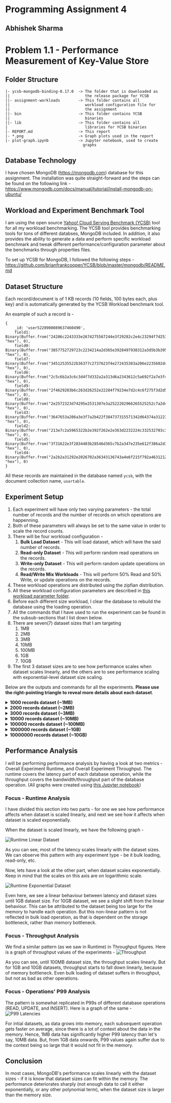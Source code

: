 # Programming Assignment 4
## Abhishek Sharma
# Problem 1.1 - Performance Measurement of Key-Value Store

## Folder Structure
```
|- ycsb-mongodb-binding-0.17.0  -> The folder that is downloaded as 
||                                 the release package for YCSB
||- assignment-workloads        -> This folder contains all 
||                                 workload configuration file for 
||                                 the assignment
||- bin                         -> This folder contains YCSB 
||                                 binaries
||- lib                         -> This folder contains all      
|                                  libraries for YCSB binaries
|- REPORT.md                    -> This report
|- *.png                        -> Graph plots used in the report
|- plot-graph.ipynb             -> Jupyter notebook, used to create 
                                  graphs
```

## Database Technology

I have chosen MongoDB (https://mongodb.com) database for this assignment. The installation was quite straight-forward and the steps can be found on the following link - https://www.mongodb.com/docs/manual/tutorial/install-mongodb-on-ubuntu/

## Workload and Experiment Benchmark Tool

I am using the open source [Yahoo! Cloud Serving Benchmark (YCSB)](https://ycsb.site) tool for all my workload benchmarking. The YCSB tool provides benchmarking tools for tons of different databses, MongoDB included. In addition, it also provides the ability to generate a data and perform specific workload benchmark and tweak different performance/configuration parameter about the benchmarks through properties files.

To set up YCSB for MongoDB, I followed the following steps - https://github.com/brianfrankcooper/YCSB/blob/master/mongodb/README.md

## Dataset Structure
Each record/document is of 1 KB records (10 fields, 100 bytes each, plus key) and is automatically generated by the YCSB Workload benchmark tool.

An example of such a record is -
```
{
    _id: 'user5228908089637460490',
    field1: Binary(Buffer.from("24286c2243333e2674275567244e3f29282c2e4c23294f7d25392c392f2423483531562b353566223070283f36392b3e38567d3b367c322c2c215b653d252c2035282c29762b506b2a412f384375354d2d203e7c3d3c7a3a5c213e563724303a333c7222", "hex"), 0),
    field0: Binary(Buffer.from("3857752729723c2234214a2d365e3928497938312a3d5b3b395e612e373e3e5c3325256a254f33283f3c3f4d733b3976283a3c253778354b633e247226232e29572d36377a234433345039295e2534426f3323682b58733e4e313c3c3634246a274d652f", "hex"), 0),
    field7: Binary(Buffer.from("34512535522b36377c2737623f4e272435383a206e2235602d4033384d272a5637203e343d40212c5721383f7a2e497f364c313c56312a487922203c3c4b312c4f39394e3f305123214d6f3f3e303b523530433b354c3339502d3f352c344239205c6f2a", "hex"), 0),
    field6: Binary(Buffer.from("2c5c6b2a3c6c3d4f7d332a2a313d6a2343612c5a692f2a7e3f4d292059352f312a304a373f4d6b2a5d2f2c3b7637482535497732277a3a492b2c416b2f533b2d4f372a5367363f7c393422383f703b323c285a792d3c7e3f406b39266c2247793b376e37", "hex"), 0),
    field9: Binary(Buffer.from("2f4629203b6c263d26252e22284f79234e7d2c4c6f275f3d2d5027242b7c325935355f25224f2d31582f2e4a653f552727482d2c23643c5a37312b362c52212d3f342d4329254137213620312e30262b2c31396c385b6b274e272c492d3854392932642b", "hex"), 0),
    field8: Binary(Buffer.from("2e2572323d74295e2531307e3a2522202966265525252c7a2d407f2359233634362944732c2b2a24223a3c297e2e56612259693b286c31463b352f6e2d287232217436413f21277e39322c21446b213338315a7b2144732e353e3928683b38263b382a2d", "hex"), 0),
    field3: Binary(Buffer.from("3647653a206a3e3f7a2b422f384737315571342d64374a31223d38355c2f34587726402d36403929512b204175275c753547672f572325326233252e2b373c3530323d567f2b56753f472f3d5c332039282129303c40332832382d38662a50672955793e", "hex"), 0),
    field2: Binary(Buffer.from("213e7c2a5965322b2e392f262e2e363d2232224c332532703c35242c29703b4d3539476b26487f322b3a313522244c21223f743e3566284379225873304f732f42672238702f5a653e577f2e5e23244d753e5b672f32603e452b373b222036662a46372c", "hex"), 0),
    field5: Binary(Buffer.from("3f31622e3f2834403b28546d365c7b2a347e235e612f386a2d353429582d3d357e235363284f7b2f3d3a2f212c2153693225262c527f3023243d4c7d285d27283d26363d6a374979315a672f2d6c3223603e4a27354a672e442f20542128442b3e212a31", "hex"), 0),
    field4: Binary(Buffer.from("2a2b2a31292e2026702a36343136743a4e6f215f792a463121282235572934473920503920467b262d3e3f247c37592b3551372823303b2a74333260325c212434222029762f376c21513f2d5b33384727242f602357673e2c203f392e2c3d2c3c3a662f", "hex"), 0)
}
```
All these records are maintained in the database named `ycsb`, with the document collection name, `usertable`.

## Experiment Setup
1. Each experiment will have only two varying parameters - the total number of records and the number of records on which operations are happenning.
2. Both of these parameters will always be set to the same value in order to scale the record counts.
3. There will be four workload configuration -
   1. **Bulk Load Dataset** - This will load dataset, which will have the said number of records.
   2. **Read-only Dataset** - This will perform random read operations on the records.
   3. **Write-only Dataset** - This will perform random update operations on the records.
   4. **Read/Write Mix Workloads** - This will perform 50% Read and 50% Write, or update operations on the records.
4. These workload operations are distributed using the zipfian distribution.
5. All these workload configuration parameters are described in [this workload parameter folder](ycsb-mongodb-binding-0.17.0/assignment-workloads/).
6. Before each different size workload, I clear the database to rebuild the database using the loading operation.
7. All the commands that I have used to run the experiment can be found in the subsub-sections that I list down below.
8. There are seven(7) dataset sizes that I am targeting
   1. 1MB
   2. 2MB
   3. 3MB
   4. 10MB
   5. 100MB
   6. 1GB
   7. 10GB
9. The first 3 dataset sizes are to see how performance scales when dataset scales linearly, and the others are to see performance scaling with exponential-level dataset size scaling.

Below are the outputs and commands for all the experiments. **Please use the right-pointing triangle to reveal more details about each dataset**.

<details>
<summary><b> 1000 records dataset (~1MB) </b></summary>

1. Load Dataset
```
❯ ./bin/ycsb load mongodb -s -P assignment-workloads/load-workload -p recordcount=1000
...
YCSB Client 0.17.0

Loading workload...
Starting test.
2022-10-20 23:22:10:502 0 sec: 0 operations; est completion in 0 second 
mongo client connection created with mongodb://localhost:27017/ycsb?w=1
...
[OVERALL], RunTime(ms), 1211
[OVERALL], Throughput(ops/sec), 825.7638315441784
...
[INSERT], Operations, 1000
[INSERT], AverageLatency(us), 695.263
[INSERT], MinLatency(us), 152
[INSERT], MaxLatency(us), 73983
[INSERT], 95thPercentileLatency(us), 1318
[INSERT], 99thPercentileLatency(us), 1963
[INSERT], Return=OK, 1000
```
2. Read-Only Dataset
```
❯ ./bin/ycsb run mongodb -s -P assignment-workloads/read-only-workload -p recordcount=1000
...
YCSB Client 0.17.0

Loading workload...
Starting test.
2022-10-20 23:48:16:047 0 sec: 0 operations; est completion in 0 second 
mongo client connection created with mongodb://localhost:27017/ycsb?w=1
...
[OVERALL], RunTime(ms), 1370
[OVERALL], Throughput(ops/sec), 729.92700729927
...
[READ], Operations, 1000
[READ], AverageLatency(us), 826.64
[READ], MinLatency(us), 161
[READ], MaxLatency(us), 64447
[READ], 95thPercentileLatency(us), 1530
[READ], 99thPercentileLatency(us), 2617
[READ], Return=OK, 1000
...
```
3. Write-Only (Update-Only) Dataset
```
❯ ./bin/ycsb run mongodb -s -P assignment-workloads/write-only-workload -p recordcount=1000
...
YCSB Client 0.17.0

Loading workload...
Starting test.
2022-10-21 00:11:08:834 0 sec: 0 operations; est completion in 0 second 
mongo client connection created with mongodb://localhost:27017/ycsb?w=1
...
[OVERALL], RunTime(ms), 1568
[OVERALL], Throughput(ops/sec), 637.7551020408164
...
[UPDATE], Operations, 1000
[UPDATE], AverageLatency(us), 958.0
[UPDATE], MinLatency(us), 178
[UPDATE], MaxLatency(us), 65663
[UPDATE], 95thPercentileLatency(us), 2211
[UPDATE], 99thPercentileLatency(us), 3505
[UPDATE], Return=OK, 1000
```
4. Read-Write Mixed Workload
```
❯ ./bin/ycsb run mongodb -s -P assignment-workloads/read-write-workload -p recordcount=1000
...
YCSB Client 0.17.0

Loading workload...
Starting test.
2022-10-21 00:18:18:714 0 sec: 0 operations; est completion in 0 second 
mongo client connection created with mongodb://localhost:27017/ycsb?w=1
...
[OVERALL], RunTime(ms), 1532
[OVERALL], Throughput(ops/sec), 652.7415143603133
...
[READ], Operations, 496
[READ], AverageLatency(us), 920.4092741935484
[READ], MinLatency(us), 194
[READ], MaxLatency(us), 13647
[READ], 95thPercentileLatency(us), 2189
[READ], 99thPercentileLatency(us), 3841
[READ], Return=OK, 496
...
[UPDATE], Operations, 504
[UPDATE], AverageLatency(us), 1020.0555555555555
[UPDATE], MinLatency(us), 206
[UPDATE], MaxLatency(us), 60959
[UPDATE], 95thPercentileLatency(us), 2343
[UPDATE], 99thPercentileLatency(us), 3543
[UPDATE], Return=OK, 504
```
</details>

<details>
<summary><b> 2000 records dataset (~2MB) </b></summary>

1. Load Dataset
```
❯ ./bin/ycsb load mongodb -s -P assignment-workloads/load-workload -p recordcount=2000 -p operationcount=2000
...
YCSB Client 0.17.0

Loading workload...
Starting test.
2022-10-21 00:44:00:341 0 sec: 0 operations; est completion in 0 second 
mongo client connection created with mongodb://localhost:27017/ycsb?w=1
...
[OVERALL], RunTime(ms), 1592
[OVERALL], Throughput(ops/sec), 1256.2814070351758
...
[INSERT], Operations, 2000
[INSERT], AverageLatency(us), 532.461
[INSERT], MinLatency(us), 146
[INSERT], MaxLatency(us), 73663
[INSERT], 95thPercentileLatency(us), 1051
[INSERT], 99thPercentileLatency(us), 1644
[INSERT], Return=OK, 2000
```
2. Read-Only Dataset
```
❯ ./bin/ycsb run mongodb -s -P assignment-workloads/read-only-workload -p recordcount=2000 -p operationcount=2000
YCSB Client 0.17.0

Loading workload...
Starting test.
2022-10-21 00:44:56:254 0 sec: 0 operations; est completion in 0 second 
mongo client connection created with mongodb://localhost:27017/ycsb?w=1
...
[OVERALL], RunTime(ms), 1686
[OVERALL], Throughput(ops/sec), 1186.2396204033214
...
[READ], Operations, 2000
[READ], AverageLatency(us), 585.2645
[READ], MinLatency(us), 151
[READ], MaxLatency(us), 61663
[READ], 95thPercentileLatency(us), 1176
[READ], 99thPercentileLatency(us), 1731
[READ], Return=OK, 2000
...
```
3. Write-only (Update-only) Dataset
```
❯ ./bin/ycsb run mongodb -s -P assignment-workloads/write-only-workload -p recordcount=2000 -p operationcount=2000
...
YCSB Client 0.17.0

Loading workload...
Starting test.
2022-10-21 08:55:19:868 0 sec: 0 operations; est completion in 0 second 
mongo client connection created with mongodb://localhost:27017/ycsb?w=1
...
[OVERALL], RunTime(ms), 1668
[OVERALL], Throughput(ops/sec), 1199.0407673860911
...
[UPDATE], Operations, 2000
[UPDATE], AverageLatency(us), 592.7745
[UPDATE], MinLatency(us), 166
[UPDATE], MaxLatency(us), 61919
[UPDATE], 95thPercentileLatency(us), 1136
[UPDATE], 99thPercentileLatency(us), 1523
[UPDATE], Return=OK, 2000
```
4. Read-Write Mixed Dataset
```
❯ ./bin/ycsb run mongodb -s -P assignment-workloads/read-write-workload -p recordcount=2000 -p operationcount=2000
...
YCSB Client 0.17.0

Loading workload...
Starting test.
2022-10-21 08:56:24:723 0 sec: 0 operations; est completion in 0 second 
mongo client connection created with mongodb://localhost:27017/ycsb?w=1
...
[OVERALL], RunTime(ms), 1727
[OVERALL], Throughput(ops/sec), 1158.0775911986102
...
[READ], Operations, 998
[READ], AverageLatency(us), 597.7354709418838
[READ], MinLatency(us), 156
[READ], MaxLatency(us), 9847
[READ], 95thPercentileLatency(us), 1194
[READ], 99thPercentileLatency(us), 1744
[READ], Return=OK, 998
...
[UPDATE], Operations, 1002
[UPDATE], AverageLatency(us), 653.4690618762475
[UPDATE], MinLatency(us), 169
[UPDATE], MaxLatency(us), 56543
[UPDATE], 95thPercentileLatency(us), 1136
[UPDATE], 99thPercentileLatency(us), 1607
[UPDATE], Return=OK, 1002
```
</details>

<details>
<summary><b> 3000 records dataset (~3MB) </b></summary>

1. Load Dataset
```
❯ ./bin/ycsb load mongodb -s -P assignment-workloads/load-workload -p recordcount=3000 -p operationcount=3000
...
YCSB Client 0.17.0

Loading workload...
Starting test.
2022-10-21 08:58:30:905 0 sec: 0 operations; est completion in 0 second 
mongo client connection created with mongodb://localhost:27017/ycsb?w=1
...
[OVERALL], RunTime(ms), 1776
[OVERALL], Throughput(ops/sec), 1689.1891891891892
...
[INSERT], Operations, 3000
[INSERT], AverageLatency(us), 416.44233333333335
[INSERT], MinLatency(us), 145
[INSERT], MaxLatency(us), 73151
[INSERT], 95thPercentileLatency(us), 825
[INSERT], 99thPercentileLatency(us), 1244
[INSERT], Return=OK, 3000
```
2. Read-Only Dataset
```
❯ ./bin/ycsb run mongodb -s -P assignment-workloads/read-only-workload -p recordcount=3000 -p operationcount=3000
...
YCSB Client 0.17.0

Loading workload...
Starting test.
2022-10-21 09:01:21:175 0 sec: 0 operations; est completion in 0 second 
mongo client connection created with mongodb://localhost:27017/ycsb?w=1
...
[OVERALL], RunTime(ms), 1913
[OVERALL], Throughput(ops/sec), 1568.2174594877156
...
[READ], Operations, 3000
[READ], AverageLatency(us), 479.317
[READ], MinLatency(us), 147
[READ], MaxLatency(us), 63903
[READ], 95thPercentileLatency(us), 941
[READ], 99thPercentileLatency(us), 1380
[READ], Return=OK, 3000
...
```
3. Write-only (Update-only) Dataset
```
❯ ./bin/ycsb run mongodb -s -P assignment-workloads/write-only-workload -p recordcount=3000 -p operationcount=3000
...
YCSB Client 0.17.0

Loading workload...
Starting test.
2022-10-21 09:03:18:322 0 sec: 0 operations; est completion in 0 second 
mongo client connection created with mongodb://localhost:27017/ycsb?w=1
...
[OVERALL], RunTime(ms), 2027
[OVERALL], Throughput(ops/sec), 1480.0197335964478
...
[UPDATE], Operations, 3000
[UPDATE], AverageLatency(us), 509.8156666666667
[UPDATE], MinLatency(us), 164
[UPDATE], MaxLatency(us), 60511
[UPDATE], 95thPercentileLatency(us), 1002
[UPDATE], 99thPercentileLatency(us), 1395
[UPDATE], Return=OK, 3000
```
4. Read-Write Mixed Dataset
```
❯ ./bin/ycsb run mongodb -s -P assignment-workloads/read-write-workload -p recordcount=3000 -p operationcount=3000
...
YCSB Client 0.17.0

Loading workload...
Starting test.
2022-10-21 09:03:48:741 0 sec: 0 operations; est completion in 0 second 
mongo client connection created with mongodb://localhost:27017/ycsb?w=1
...
[OVERALL], RunTime(ms), 2312
[OVERALL], Throughput(ops/sec), 1297.5778546712802
...
[READ], Operations, 1487
[READ], AverageLatency(us), 578.0316072629455
[READ], MinLatency(us), 151
[READ], MaxLatency(us), 9215
[READ], 95thPercentileLatency(us), 1072
[READ], 99thPercentileLatency(us), 1480
[READ], Return=OK, 1487
...
[UPDATE], Operations, 1513
[UPDATE], AverageLatency(us), 625.8565763384005
[UPDATE], MinLatency(us), 163
[UPDATE], MaxLatency(us), 58399
[UPDATE], 95thPercentileLatency(us), 1107
[UPDATE], 99thPercentileLatency(us), 1524
[UPDATE], Return=OK, 1513
```
</details>

<details>
<summary><b> 10000 records dataset (~10MB) </b></summary>

1. Load Dataset
```
❯ ./bin/ycsb load mongodb -s -P assignment-workloads/load-workload -p recordcount=10000 -p operationcount=10000
...
YCSB Client 0.17.0

Loading workload...
Starting test.
2022-10-21 12:58:16:699 0 sec: 0 operations; est completion in 0 second 
mongo client connection created with mongodb://localhost:27017/ycsb?w=1
DBWrapper: report latency for each error is false and specific error codes to track for latency are: []
...
[OVERALL], RunTime(ms), 3604
[OVERALL], Throughput(ops/sec), 2774.694783573807
...
[INSERT], Operations, 10000
[INSERT], AverageLatency(us), 303.8574
[INSERT], MinLatency(us), 121
[INSERT], MaxLatency(us), 79999
[INSERT], 95thPercentileLatency(us), 604
[INSERT], 99thPercentileLatency(us), 948
[INSERT], Return=OK, 10000
```
2. Read-Only Dataset
```
❯ ./bin/ycsb run mongodb -s -P assignment-workloads/read-only-workload -p recordcount=10000 -p operationcount=10000
...
YCSB Client 0.17.0

Loading workload...
Starting test.
2022-10-21 13:00:16:413 0 sec: 0 operations; est completion in 0 second 
mongo client connection created with mongodb://localhost:27017/ycsb?w=1
...
[OVERALL], RunTime(ms), 3888
[OVERALL], Throughput(ops/sec), 2572.01646090535
...
[READ], Operations, 10000
[READ], AverageLatency(us), 331.8481
[READ], MinLatency(us), 117
[READ], MaxLatency(us), 60543
[READ], 95thPercentileLatency(us), 696
[READ], 99thPercentileLatency(us), 1033
[READ], Return=OK, 10000
...
```
3. Write-only (Update-only) Dataset
```
❯ ./bin/ycsb run mongodb -s -P assignment-workloads/write-only-workload -p recordcount=10000 -p operationcount=10000
...
YCSB Client 0.17.0

Loading workload...
Starting test.
2022-10-21 13:02:07:420 0 sec: 0 operations; est completion in 0 second 
mongo client connection created with mongodb://localhost:27017/ycsb?w=1
...
[OVERALL], RunTime(ms), 4486
[OVERALL], Throughput(ops/sec), 2229.157378510923
...
[UPDATE], Operations, 10000
[UPDATE], AverageLatency(us), 387.5534
[UPDATE], MinLatency(us), 136
[UPDATE], MaxLatency(us), 57599
[UPDATE], 95thPercentileLatency(us), 722
[UPDATE], 99thPercentileLatency(us), 1025
[UPDATE], Return=OK, 10000
```
4. Read-Write Mixed Dataset
```
❯ ./bin/ycsb run mongodb -s -P assignment-workloads/read-write-workload -p recordcount=10000 -p operationcount=10000
...
YCSB Client 0.17.0

Loading workload...
Starting test.
2022-10-21 13:02:56:480 0 sec: 0 operations; est completion in 0 second 
mongo client connection created with mongodb://localhost:27017/ycsb?w=1
...
[OVERALL], RunTime(ms), 4526
[OVERALL], Throughput(ops/sec), 2209.456473707468
...
[READ], Operations, 5035
[READ], AverageLatency(us), 374.1527308838133
[READ], MinLatency(us), 123
[READ], MaxLatency(us), 9599
[READ], 95thPercentileLatency(us), 732
[READ], 99thPercentileLatency(us), 1175
[READ], Return=OK, 5035
...
[UPDATE], Operations, 4965
[UPDATE], AverageLatency(us), 414.08580060422963
[UPDATE], MinLatency(us), 140
[UPDATE], MaxLatency(us), 69311
[UPDATE], 95thPercentileLatency(us), 743
[UPDATE], 99thPercentileLatency(us), 1133
[UPDATE], Return=OK, 4965
```
</details>

<details>
<summary><b> 100000 records dataset (~100MB) </b></summary>

1. Load Dataset
```
❯ ./bin/ycsb load mongodb -s -P assignment-workloads/load-workload -p recordcount=100000 -p operationcount=100000
YCSB Client 0.17.0

Loading workload...
Starting test.
2022-10-21 13:04:12:975 0 sec: 0 operations; est completion in 0 second 
mongo client connection created with mongodb://localhost:27017/ycsb?w=1
...
[OVERALL], RunTime(ms), 20342
[OVERALL], Throughput(ops/sec), 4915.937469275391
...
[INSERT], Operations, 100000
[INSERT], AverageLatency(us), 194.81688
[INSERT], MinLatency(us), 109
[INSERT], MaxLatency(us), 71807
[INSERT], 95thPercentileLatency(us), 374
[INSERT], 99thPercentileLatency(us), 580
[INSERT], Return=OK, 100000
```
2. Read-Only Dataset
```
❯ ./bin/ycsb run mongodb -s -P assignment-workloads/read-only-workload -p recordcount=100000 -p operationcount=100000
...
YCSB Client 0.17.0

Loading workload...
Starting test.
2022-10-21 13:05:39:663 0 sec: 0 operations; est completion in 0 second 
mongo client connection created with mongodb://localhost:27017/ycsb?w=1
...
[OVERALL], RunTime(ms), 22122
[OVERALL], Throughput(ops/sec), 4520.386945122503
...
[READ], Operations, 100000
[READ], AverageLatency(us), 212.29259
[READ], MinLatency(us), 108
[READ], MaxLatency(us), 60575
[READ], 95thPercentileLatency(us), 431
[READ], 99thPercentileLatency(us), 673
[READ], Return=OK, 100000
...
```
3. Write-only (Update-only) Dataset
```
❯ ./bin/ycsb run mongodb -s -P assignment-workloads/write-only-workload -p recordcount=100000 -p operationcount=100000
...
YCSB Client 0.17.0

Loading workload...
Starting test.
2022-10-21 13:06:39:780 0 sec: 0 operations; est completion in 0 second 
mongo client connection created with mongodb://localhost:27017/ycsb?w=1
...
[OVERALL], RunTime(ms), 25899
[OVERALL], Throughput(ops/sec), 3861.152940267964
...
[UPDATE], Operations, 100000
[UPDATE], AverageLatency(us), 249.36985
[UPDATE], MinLatency(us), 129
[UPDATE], MaxLatency(us), 58559
[UPDATE], 95thPercentileLatency(us), 453
[UPDATE], 99thPercentileLatency(us), 671
[UPDATE], Return=OK, 100000
```
4. Read-Write Mixed Dataset
```
❯ ./bin/ycsb run mongodb -s -P assignment-workloads/read-write-workload -p recordcount=100000 -p operationcount=100000
...
YCSB Client 0.17.0

Loading workload...
Starting test.
2022-10-21 13:08:10:207 0 sec: 0 operations; est completion in 0 second 
mongo client connection created with mongodb://localhost:27017/ycsb?w=1
...
[OVERALL], RunTime(ms), 27299
[OVERALL], Throughput(ops/sec), 3663.1378438770653
...
[READ], Operations, 49646
[READ], AverageLatency(us), 248.4609636224469
[READ], MinLatency(us), 116
[READ], MaxLatency(us), 10967
[READ], 95thPercentileLatency(us), 451
[READ], 99thPercentileLatency(us), 693
[READ], Return=OK, 49646
...
[UPDATE], Operations, 50354
[UPDATE], AverageLatency(us), 277.31485085593994
[UPDATE], MinLatency(us), 129
[UPDATE], MaxLatency(us), 59743
[UPDATE], 95thPercentileLatency(us), 488
[UPDATE], 99thPercentileLatency(us), 731
[UPDATE], Return=OK, 50354
```
</details>

<details>
<summary><b> 1000000 records dataset (~1GB) </b></summary>

1. Load Dataset
```
❯ ./bin/ycsb load mongodb -s -P assignment-workloads/load-workload -p recordcount=1000000 -p operationcount=1000000
...
YCSB Client 0.17.0

Loading workload...
Starting test.
2022-10-21 13:11:50:798 0 sec: 0 operations; est completion in 0 second 
mongo client connection created with mongodb://localhost:27017/ycsb?w=1
... 
[OVERALL], RunTime(ms), 200962
[OVERALL], Throughput(ops/sec), 4976.065126740379
...
[INSERT], Operations, 1000000
[INSERT], AverageLatency(us), 197.261369
[INSERT], MinLatency(us), 107
[INSERT], MaxLatency(us), 83775
[INSERT], 95thPercentileLatency(us), 372
[INSERT], 99thPercentileLatency(us), 534
[INSERT], Return=OK, 1000000
```
2. Read-Only Dataset
```
❯ ./bin/ycsb run mongodb -s -P assignment-workloads/read-only-workload -p recordcount=1000000 -p operationcount=1000000
...
YCSB Client 0.17.0

Loading workload...
Starting test.
2022-10-21 13:29:01:692 0 sec: 0 operations; est completion in 0 second 
mongo client connection created with mongodb://localhost:27017/ycsb?w=1
...
[OVERALL], RunTime(ms), 203949
[OVERALL], Throughput(ops/sec), 4903.186580958965
...
[READ], Operations, 1000000
[READ], AverageLatency(us), 200.261454
[READ], MinLatency(us), 107
[READ], MaxLatency(us), 59231
[READ], 95thPercentileLatency(us), 370
[READ], 99thPercentileLatency(us), 552
[READ], Return=OK, 1000000
...
```
3. Write-only (Update-only) Dataset
```
❯ ./bin/ycsb run mongodb -s -P assignment-workloads/write-only-workload -p recordcount=1000000 -p operationcount=1000000
...
YCSB Client 0.17.0

Loading workload...
Starting test.
2022-10-21 13:39:45:725 0 sec: 0 operations; est completion in 0 second 
mongo client connection created with mongodb://localhost:27017/ycsb?w=1
...
[OVERALL], RunTime(ms), 248519
[OVERALL], Throughput(ops/sec), 4023.837211641766
...
[UPDATE], Operations, 1000000
[UPDATE], AverageLatency(us), 244.286818
[UPDATE], MinLatency(us), 127
[UPDATE], MaxLatency(us), 56447
[UPDATE], 95thPercentileLatency(us), 423
[UPDATE], 99thPercentileLatency(us), 586
[UPDATE], Return=OK, 1000000
```
4. Read-Write Mixed Dataset
```
❯ ./bin/ycsb run mongodb -s -P assignment-workloads/read-write-workload -p recordcount=1000000 -p operationcount=1000000
...
YCSB Client 0.17.0

Loading workload...
Starting test.
2022-10-21 13:45:01:625 0 sec: 0 operations; est completion in 0 second 
mongo client connection created with mongodb://localhost:27017/ycsb?w=1
...
[OVERALL], RunTime(ms), 253346
[OVERALL], Throughput(ops/sec), 3947.1710624995067
...
[READ], Operations, 500568
[READ], AverageLatency(us), 234.65093453836442
[READ], MinLatency(us), 112
[READ], MaxLatency(us), 54783
[READ], 95thPercentileLatency(us), 401
[READ], 99thPercentileLatency(us), 570
[READ], Return=OK, 500568
...
[UPDATE], Operations, 499432
[UPDATE], AverageLatency(us), 263.14675471335437
[UPDATE], MinLatency(us), 128
[UPDATE], MaxLatency(us), 8407
[UPDATE], 95thPercentileLatency(us), 437
[UPDATE], 99thPercentileLatency(us), 617
[UPDATE], Return=OK, 499432
```
</details>

<details>
<summary><b> 10000000 records dataset (~10GB) </b></summary>

1. Load Dataset
```
❯ ./bin/ycsb load mongodb -s -P assignment-workloads/load-workload -p recordcount=10000000 -p operationcount=10000000
...
YCSB Client 0.17.0

Loading workload...
Starting test.
2022-10-21 13:51:54:529 0 sec: 0 operations; est completion in 0 second 
mongo client connection created with mongodb://localhost:27017/ycsb?w=1
...
[OVERALL], RunTime(ms), 1968504
[OVERALL], Throughput(ops/sec), 5079.999837440006
...
[INSERT], Operations, 10000000
[INSERT], AverageLatency(us), 193.8301929
[INSERT], MinLatency(us), 107
[INSERT], MaxLatency(us), 302079
[INSERT], 95thPercentileLatency(us), 359
[INSERT], 99thPercentileLatency(us), 513
[INSERT], Return=OK, 10000000
```
2. Read-Only Dataset
```
❯ ./bin/ycsb run mongodb -s -P assignment-workloads/read-only-workload -p recordcount=10000000 -p operationcount=10000000
...
YCSB Client 0.17.0

Loading workload...
Starting test.
2022-10-21 14:37:18:362 0 sec: 0 operations; est completion in 0 second 
mongo client connection created with mongodb://localhost:27017/ycsb?w=1
...
[OVERALL], RunTime(ms), 3176793
[OVERALL], Throughput(ops/sec), 3147.8286435408286
...
[READ], Operations, 10000000
[READ], AverageLatency(us), 313.9038684
[READ], MinLatency(us), 107
[READ], MaxLatency(us), 72895
[READ], 95thPercentileLatency(us), 612
[READ], 99thPercentileLatency(us), 749
[READ], Return=OK, 10000000
...
```
3. Write-only (Update-only) Dataset
```
❯ ./bin/ycsb run mongodb -s -P assignment-workloads/write-only-workload -p recordcount=10000000 -p operationcount=10000000
...
YCSB Client 0.17.0

Loading workload...
Starting test.
2022-10-21 15:55:07:405 0 sec: 0 operations; est completion in 0 second 
mongo client connection created with mongodb://localhost:27017/ycsb?w=1
...
[OVERALL], RunTime(ms), 4326840
[OVERALL], Throughput(ops/sec), 2311.1554852964287
...
[UPDATE], AverageLatency(us), 428.107673
[UPDATE], MinLatency(us), 128
[UPDATE], MaxLatency(us), 87551
[UPDATE], 95thPercentileLatency(us), 746
[UPDATE], 99thPercentileLatency(us), 1231
[UPDATE], Return=OK, 10000000
```
4. Read-Write Mixed Dataset
```
❯ ./bin/ycsb run mongodb -s -P assignment-workloads/read-write-workload -p recordcount=10000000 -p operationcount=10000000
...
YCSB Client 0.17.0

Loading workload...
Starting test.
2022-10-21 19:23:33:425 0 sec: 0 operations; est completion in 0 second 
mongo client connection created with mongodb://localhost:27017/ycsb?w=1
...
[OVERALL], RunTime(ms), 4174540
[OVERALL], Throughput(ops/sec), 2395.473513249364
...
[READ], Operations, 5000998
[READ], AverageLatency(us), 393.37873300489224
[READ], MinLatency(us), 111
[READ], MaxLatency(us), 62719
[READ], 95thPercentileLatency(us), 696
[READ], 99thPercentileLatency(us), 1085
[READ], Return=OK, 5000998
...
[UPDATE], Operations, 4999002
[UPDATE], AverageLatency(us), 431.69897591559277
[UPDATE], MinLatency(us), 127
[UPDATE], MaxLatency(us), 72703
[UPDATE], 95thPercentileLatency(us), 750
[UPDATE], 99thPercentileLatency(us), 1161
[UPDATE], Return=OK, 4999002
```
</details>

## Performance Analysis
I will be performing performance analysis by having a look at two metrics - Overall Experiment Runtime, and Overall Experiment Throughput. The runtime covers the latency part of each database operation, while the throughput covers the bandwidth/throughput part of the database operation.
(All graphs were created using [this Jupyter notebook](plot-graph.ipynb))
### Focus - Runtime Analysis
I have divided this section into two parts - for one we see how performance affects when dataset is scaled linearly, and next we see how it affects when dataset is scaled exponentially.

When the dataset is scaled linearly, we have the following graph -

![Runtime Linear Dataset](runtime-linear.png)

As you can see, most of the latency scales linearly with the dataset sizes. We can observe this pattern with any experiment type - be it bulk loading, read-only, etc.

Now, lets have a look at the other part, when dataset scales exponentially. Keep in mind that the scales on this axis are on logarithmic scale.

![Runtime Exponential Dataset](runtime-exp.png)

Even here, we see a linear behaviour between latency and dataset sizes until 1GB dataset size. For 10GB dataset, we see a slight shift from the linear behaviour. This can be attributed to the dataset being too large for the memory to handle each operation. But this non-linear pattern is not reflected in bulk load operation, as that is dependent on the storage bottleneck, rather than memory bottleneck.

### Focus - Throughput Analysis
We find a similar pattern (as we saw in Runtime) in Throughput figures. Here is a graph of throughput values of the experiments -
![Throughput](thput.png)

As you can see, until 100MB dataset size, the throughput scales linearly. But for 1GB and 10GB datasets, throughput starts to fall down linearly, because of memory bottleneck. Even bulk loading of dataset suffers in throughput, but not as bad as other operations.

### Focus - Operations' P99 Analysis
The pattern is somewhat replicated in P99s of different database operations (READ, UPDATE, and INSERT). Here is a graph of the same -
![P99 Latencies](p99.png)

For intial datasets, as data grows into memory, each subsequent operation gets faster on average, since there is a lot of context about the data in the memory. Hence, 1MB data has significantly higher P99 latency than let's say, 10MB data. But, from 1GB data onwards, P99 values again suffer due to the context being so large that it would not fit in the memory.

## Conclusion

In most cases, MongoDB's performance scales linearly with the dataset sizes - if it is know that dataset sizes can fit within the memory. The performance deteriorates sharply (not enough data to call it either exponentially, or any other polynomial term), when the dataset size is larger than the memory size.